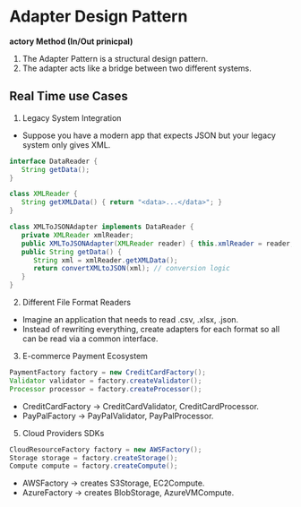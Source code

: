 # Adapter Design Pattern

**actory Method (In/Out prinicpal)**

1. The Adapter Pattern is a structural design pattern.
2. The adapter acts like a bridge between two different systems.

## Real Time use Cases


1. Legacy System Integration

* Suppose you have a modern app that expects JSON but your legacy system only gives XML.

```Java
interface DataReader {
   String getData();
}

class XMLReader {
   String getXMLData() { return "<data>...</data>"; }
}

class XMLToJSONAdapter implements DataReader {
   private XMLReader xmlReader;
   public XMLToJSONAdapter(XMLReader reader) { this.xmlReader = reader; }
   public String getData() {
      String xml = xmlReader.getXMLData();
      return convertXMLtoJSON(xml); // conversion logic
   }
}
```


2. Different File Format Readers

* Imagine an application that needs to read .csv, .xlsx, .json.
* Instead of rewriting everything, create adapters for each format so all can be read via a common interface.

3. E-commerce Payment Ecosystem

```Java
PaymentFactory factory = new CreditCardFactory();
Validator validator = factory.createValidator();
Processor processor = factory.createProcessor();
```

* CreditCardFactory → CreditCardValidator, CreditCardProcessor.
* PayPalFactory → PayPalValidator, PayPalProcessor.

5. Cloud Providers SDKs

```Java
CloudResourceFactory factory = new AWSFactory();
Storage storage = factory.createStorage();
Compute compute = factory.createCompute();
```

* AWSFactory → creates S3Storage, EC2Compute.
* AzureFactory → creates BlobStorage, AzureVMCompute.



